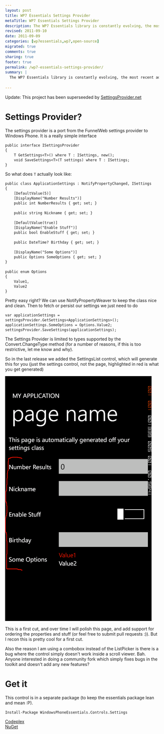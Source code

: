 ```yaml
---
layout: post
title: WP7 Essentials Settings Provider
metaTitle: WP7 Essentials Settings Provider
description: The WP7 Essentials library is constantly evolving, the most recent addition is a UI for settings used with the Settings Provider
revised: 2011-09-10
date: 2011-09-09
categories: [wp7essentials,wp7,open-source]
migrated: true
comments: true
sharing: true
footer: true
permalink: /wp7-essentials-settings-provider/
summary: | 
  The WP7 Essentials library is constantly evolving, the most recent addition is a UI for settings used with the Settings Provider

---
```

Update: This project has been superseeded by [SettingsProvider.net](https://github.com/JakeGinnivan/SettingsProvider.net)
<!-- more -->
# Settings Provider?
The settings provider is a port from the FunnelWeb settings provider to Windows Phone. It is a really simple interface

    public interface ISettingsProvider
    {
        T GetSettings<T>() where T : ISettings, new();
        void SaveSettings<T>(T settings) where T : ISettings;
    }

So what does `T` actually look like:

    public class ApplicationSettings : NotifyPropertyChanged, ISettings
    {
        [DefaultValue(5)]
        [DisplayName("Number Results")]
        public int NumberResults { get; set; }

        public string Nickname { get; set; }

        [DefaultValue(true)]
        [DisplayName("Enable Stuff")]
        public bool EnableStuff { get; set; }

        public DateTime? Birthday { get; set; }

        [DisplayName("Some Options")]
        public Options SomeOptions { get; set; }
    }

    public enum Options
    {
        Value1, 
        Value2
    }

Pretty easy right? We can use NotifyPropertyWeaver to keep the class nice and clean. Then to fetch or persist our settings we just need to do

    var applicationSettings = settingsProvider.GetSettings<ApplicationSettings>();
    applicationSettings.SomeOptions = Options.Value2;
    settingsProvider.SaveSettings(applicationSettings);

The Settings Provider is limited to types supported by the Convert.ChangeType method (for a number of reasons, if this is too restrictive, let me know and why).

So in the last release we added the SettingsList control, which will generate this for you (just the settings control, not the page, highlighted in red is what you get generated)

![Settings Provider control](/assets/posts/2011-09-09-wp7-essentials-settings-provider/SettingsProvider.png)

This is a first cut, and over time I will polish this page, and add support for ordering the properties and stuff (or feel free to submit pull requests :)). But I recon this is pretty cool for a first cut.

Also the reason I am using a combobox instead of the ListPicker is there is a bug where the control simply doesn't work inside a scroll viewer. Bah. Anyone interested in doing a community fork which simply fixes bugs in the toolkit and doesn't add any new features?

# Get it

This control is in a separate package (to keep the essentials package lean and mean :P).

    Install-Package WindowsPhoneEssentials.Controls.Settings

[Codeplex](http://wp7essentials.codeplex.com/)  
[NuGet](http://nuget.org/List/Search?searchTerm=WindowsPhoneEssentials)